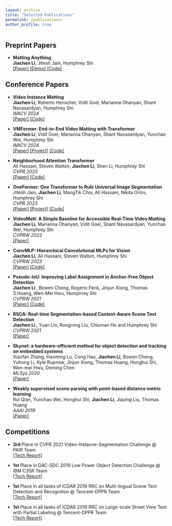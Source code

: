 ```yaml
---
layout: archive
title: "Selected Publications"
permalink: /publications/
author_profile: true
---
```

## Preprint Papers 
* <b>Matting Anything</b> <br>
  <b>Jiachen Li</b>, Jitesh Jain, Humphrey Shi
  <br> [[Paper]](https://arxiv.org/pdf/2306.05399) [[Demo]](https://huggingface.co/spaces/shi-labs/Matting-Anything) [[Code]](https://github.com/SHI-Labs/Matting-Anything)

 
## Conference Papers
* <b>Video Instance Matting</b> <br>
  <b>Jiachen Li</b>, Roberto Henschel, Vidit Goel, Marianna Ohanyan, Shant Navasardyan, Humphrey Shi
  <br> <i> WACV 2024 </i>
  <br> [[Paper]](https://arxiv.org/pdf/2311.04212.pdf) [[Code]](https://github.com/SHI-Labs/VIM)

* <b>VMFormer: End-to-End Video Matting with Transformer</b> <br>
  <b>Jiachen Li</b>, Vidit Goel, Marianna Ohanyan, Shant Navasardyan, Yunchao Wei, Humphrey Shi
  <br> <i> WACV 2024 </i>
  <br> [[Paper]](https://arxiv.org/abs/2208.12801) [[Project]](https://chrisjuniorli.github.io/project/VMFormer) [[Code]](https://github.com/SHI-Labs/VMFormer)
  
* <b>Neighborhood Attention Transformer </b> <br>
  Ali Hassani, Steven Walton, <b>Jiachen Li</b>, Shen Li, Humphrey Shi
  <br> <i> CVPR 2023 </i> 
  <br> [[Paper]](https://arxiv.org/abs/2204.07143) [[Code]](https://github.com/SHI-Labs/Neighborhood-Attention-Transformer)
  
* <b>OneFormer: One Transformer to Rule Universal Image Segmentation </b> <br>
  Jitesh Jain, <b>Jiachen Li</b>, MangTik Chiu, Ali Hassani, Nikita Orlov, Humphrey Shi
   <br> <i> CVPR 2023 </i> 
  <br> [[Paper]](https://arxiv.org/abs/2211.06220) [[Project]](https://praeclarumjj3.github.io/oneformer/) [[Code]](https://github.com/SHI-Labs/OneFormer)

* <b>VideoMatt: A Simple Baseline for Accessible Real-Time Video Matting</b> <br>
  <b>Jiachen Li</b>, Marianna Ohanyan, Vidit Goel, Shant Navasardyan, Yunchao Wei, Humphrey Shi
  <br> <i> CVPRW 2023 </i> 
  <br> [[Paper]](https://openaccess.thecvf.com/content/CVPR2023W/MobileAI/papers/Li_VideoMatt_A_Simple_Baseline_for_Accessible_Real-Time_Video_Matting_CVPRW_2023_paper.pdf)
  
* <b>ConvMLP: Hierarchical Convolutional MLPs for Vision </b> <br>
  <b>Jiachen Li</b>, Ali Hassani, Steven Walton, Humphrey Shi
  <br> <i> CVPRW 2023 </i> 
  <br> [[Paper]](https://arxiv.org/abs/2109.04454) [[Code]](https://github.com/SHI-Labs/Convolutional-MLPs)

* <b>Pseudo-IoU: Improving Label Assignment in Anchor-Free Object Detection</b> <br>
   <b> Jiachen Li </b>, Bowen Cheng,  Rogerio Feris, Jinjun Xiong, Thomas S.Huang, Wen-Mei Hwu, Humphrey Shi
   <br> <i> CVPRW 2021 </i> 
   <br> [[Paper]](https://arxiv.org/abs/2104.14082) [[Code]](https://github.com/SHI-Labs/Pseudo-IoU-for-Anchor-Free-Object-Detection)

* <b>RSCA: Real-time Segmentation-based Context-Aware Scene Text Detection</b> <br>
   <b> Jiachen Li </b>, Yuan Lin, Rongrong Liu, Chiuman Ho and Humphrey Shi
   <br> <i> CVPRW 2021 </i>
   <br> [[Paper]](https://openaccess.thecvf.com/content/CVPR2021W/MAI/papers/Li_RSCA_Real-Time_Segmentation-Based_Context-Aware_Scene_Text_Detection_CVPRW_2021_paper.pdf)

* <b>Skynet: a hardware-efficient method for object detection and tracking on embedded systems</b> <br>
   Xiaofan Zhang, Haoming Lu, Cong Hao, <b>Jiachen Li</b>, Bowen Cheng, Yuhong Li, Kyle Rupnow, Jinjun Xiong, Thomas Huang, Honghui Shi, Wen-mei Hwu, Deming Chen
   <br> <i> MLSys 2020 </i> 
   <br> [[Paper]](https://arxiv.org/abs/1909.09709)
  
* <b>Weakly supervised scene parsing with point-based distance metric learning</b> <br>
   Rui Qian, Yunchao Wei, Honghui Shi, <b>Jiachen Li</b>, Jiaying Liu, Thomas Huang
   <br> <i> AAAI 2019 </i> 
   <br> [[Paper]](https://ojs.aaai.org/index.php/AAAI/article/view/4911)

## Competitions
* <b>3rd </b> Place in CVPR 2021 Video-Instacne-Segmentation Challenge @ PAIR Team
   <br> [[Tech Report]](https://youtube-vos.org/assets/challenge/2021/reports/VIS_3_Goel.pdf)
   
* <b>1st </b> Place in DAC-SDC 2019 Low Power Object Detection Challenge @ IBM C3SR Team
   <br> [[Tech Report]](https://arxiv.org/abs/1906.10327)
   
* <b> 1st </b> Place in all tasks of ICDAR 2019 RRC on Multi-lingual Scene Text Detection and Recognition @ Tencent-DPPR Team
   <br> [[Tech Report]]()
  
* <b> 1st </b> Place in all tasks of ICDAR 2019 RRC on Large-scale Street View Text with Partial Labeling @ Tencent-DPPR Team
   <br> [[Tech Report]](https://mp.weixin.qq.com/s/qcp7-QSB0CSZQj9jDDUKMw)
